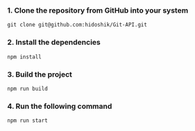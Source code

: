 ### 1. Clone the repository from GitHub into your system
    git clone git@github.com:hidoshik/Git-API.git

### 2. Install the dependencies
    npm install

### 3. Build the project
    npm run build

### 4. Run the following command
    npm run start